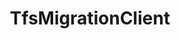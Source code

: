---
optionsClassName: TfsMigrationClient
optionsClassFullName: MigrationTools.Clients.TfsMigrationClient
configurationSamples:
- name: defaults
  description: 
  code: >-
    {
      "MigrationTools": {
        "EndpointDefaults": {
          "TfsMigrationClient": []
        }
      }
    }
  sampleFor: MigrationTools.Clients.TfsMigrationClient
- name: sample
  description: 
  code: >-
    {
      "MigrationTools": {
        "EndpointDefaults": {
          "TfsMigrationClient": []
        }
      }
    }
  sampleFor: MigrationTools.Clients.TfsMigrationClient
- name: classic
  description: 
  code: >-
    {
      "$type": "TfsMigrationClient",
      "Enabled": false,
      "TfsConfig": null,
      "Config": null,
      "WorkItems": null,
      "TestPlans": null,
      "Credentials": {
        "PromptType": 0,
        "Federated": null,
        "Windows": {
          "Credentials": {
            "UserName": "",
            "Password": "",
            "SecurePassword": {
              "Length": 0
            },
            "Domain": ""
          },
          "CredentialType": 0,
          "UseDefaultCredentials": true
        },
        "Storage": null
      },
      "InternalCollection": null,
      "Name": null,
      "EndpointEnrichers": null
    }
  sampleFor: MigrationTools.Clients.TfsMigrationClient
description: missng XML code comments
className: TfsMigrationClient
typeName: Endpoints
architecture: 
options:
- parameterName: Config
  type: IEndpointOptions
  description: missng XML code comments
  defaultValue: missng XML code comments
- parameterName: Credentials
  type: VssCredentials
  description: missng XML code comments
  defaultValue: missng XML code comments
- parameterName: Enabled
  type: Boolean
  description: missng XML code comments
  defaultValue: missng XML code comments
- parameterName: EndpointEnrichers
  type: List
  description: missng XML code comments
  defaultValue: missng XML code comments
- parameterName: InternalCollection
  type: Object
  description: missng XML code comments
  defaultValue: missng XML code comments
- parameterName: Name
  type: String
  description: missng XML code comments
  defaultValue: missng XML code comments
- parameterName: TestPlans
  type: ITestPlanMigrationClient
  description: missng XML code comments
  defaultValue: missng XML code comments
- parameterName: TfsConfig
  type: TfsTeamProjectEndpointOptions
  description: missng XML code comments
  defaultValue: missng XML code comments
- parameterName: WorkItems
  type: IWorkItemMigrationClient
  description: missng XML code comments
  defaultValue: missng XML code comments
status: missng XML code comments
processingTarget: missng XML code comments
classFile: /src/MigrationTools.Clients.TfsObjectModel/Clients/TfsMigrationClient.cs
optionsClassFile: /src/MigrationTools.Clients.TfsObjectModel/Clients/TfsMigrationClient.cs

redirectFrom: []
layout: reference
toc: true
permalink: /Reference/Endpoints/TfsMigrationClient/
title: TfsMigrationClient
categories:
- Endpoints
- 
topics:
- topic: notes
  path: /docs/Reference/Endpoints/TfsMigrationClient-notes.md
  exists: false
  markdown: ''
- topic: introduction
  path: /docs/Reference/Endpoints/TfsMigrationClient-introduction.md
  exists: false
  markdown: ''

---